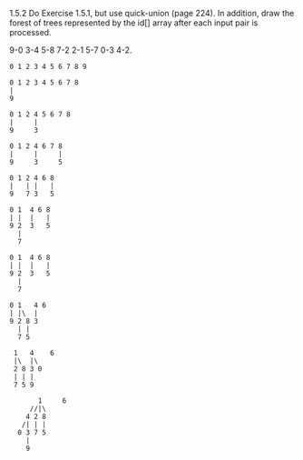 1.5.2 Do Exercise 1.5.1, but use quick-union (page 224). In addition, draw the
forest of trees represented by the id[] array after each input pair is
processed.

9-0 3-4 5-8 7-2 2-1 5-7 0-3 4-2.

```
0 1 2 3 4 5 6 7 8 9

0 1 2 3 4 5 6 7 8
|
9

0 1 2 4 5 6 7 8
|     |
9     3

0 1 2 4 6 7 8
|     |     |
9     3     5

0 1 2 4 6 8
|   | |   |
9   7 3   5

0 1  4 6 8
| |  |   |
9 2  3   5
  |
  7

0 1  4 6 8
| |  |   |
9 2  3   5
  |
  7

0 1   4 6 
| |\  |   
9 2 8 3   
  | |
  7 5

 1   4    6 
 |\  |\  
 2 8 3 0  
 | | |
 7 5 9
 
       1     6 
     //|\   
    4 2 8   
   /| | | 
  0 3 7 5 
    |
    9
